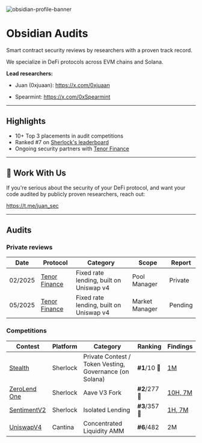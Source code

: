 ![obsidian-profile-banner](https://github.com/user-attachments/assets/7915173c-7810-4bfa-a00d-2355c7097597)


# Obsidian Audits

Smart contract security reviews by researchers with a proven track record.

We specialize in DeFi protocols across EVM chains and Solana.

**Lead researchers:**

- Juan (0xjuaan): https://x.com/0xjuaan

- Spearmint: https://x.com/0xSpearmint

---

## Highlights

- 10+ Top 3 placements in audit competitions
- Ranked #7 on [Sherlock's leaderboard](https://audits.sherlock.xyz/leaderboards)
- Ongoing security partners with [Tenor Finance](https://x.com/TenorFinance)

---

## 📩 Work With Us

If you're serious about the security of your DeFi protocol, and want your code audited by publicly proven researchers, reach out:

https://t.me/juan_sec

---

## Audits

### Private reviews
|Date| Protocol     | Category| Scope | Report |
|----------------|----------------|------------------------------------------------|----------|----------|
|02/2025| [Tenor Finance](https://x.com/TenorFinance) |Fixed rate lending, built on Uniswap v4|Pool Manager| Private |
|05/2025| [Tenor Finance](https://x.com/TenorFinance) |Fixed rate lending, built on Uniswap v4|Market Manager| Pending |


### Competitions
| Contest        | Platform  | Category                                  | Ranking      | Findings |
|----------------|-----------|-------------------------------------------|--------------|----------|
| [Stealth](https://audits.sherlock.xyz/contests/845) | Sherlock  | Private Contest / Token Vesting, Governance (on Solana) | **#1**/10 🥇 | [1M](https://audits.sherlock.xyz/contests/845) |
| [ZeroLend One](https://audits.sherlock.xyz/contests/466/leaderboard) | Sherlock | 	Aave V3 Fork | **#2**/277 🥈 | [10H, 7M](https://github.com/sherlock-audit/2024-06-new-scope-judging/issues?q=is%3Aissue+Obsidian+label%3AReward+) |
| [SentimentV2](https://audits.sherlock.xyz/contests/349?filter=results) | Sherlock | Isolated Lending | **#3**/357 🥉 | [1H, 7M](https://github.com/sherlock-audit/2024-08-sentiment-v2-judging/issues?q=is%3Aissue+Obsidian+label%3Areward+sort%3Acreated-asc) |
| [UniswapV4](https://cantina.xyz/competitions/e2cf6906-ec8b-4c78-a585-74ac90615659) | Cantina | Concentrated Liquidity AMM  | **#6**/482 | 2M |
